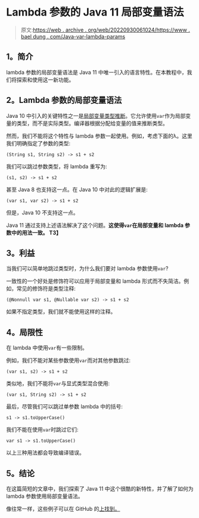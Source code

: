 # Lambda 参数的 Java 11 局部变量语法

> 原文:[https://web . archive . org/web/20220930061024/https://www . bael dung . com/Java-var-lambda-params](https://web.archive.org/web/20220930061024/https://www.baeldung.com/java-var-lambda-params)

## **1。简介**

lambda 参数的局部变量语法是 Java 11 中唯一引入的语言特性。在本教程中，我们将探索和使用这一新功能。

## **2。Lambda 参数的局部变量语法**

Java 10 中引入的关键特性之一是[局部变量类型推断](/web/20221206174558/https://www.baeldung.com/java-10-local-variable-type-inference)。它允许使用`var`作为局部变量的类型，而不是实际类型。编译器根据分配给变量的值来推断类型。

然而，我们不能将这个特性与 lambda 参数一起使用。例如，考虑下面的λ。这里我们明确指定了参数的类型:

```
(String s1, String s2) -> s1 + s2
```

我们可以跳过参数类型，将 lambda 重写为:

```
(s1, s2) -> s1 + s2
```

甚至 Java 8 也支持这一点。在 Java 10 中对此的逻辑扩展是:

```
(var s1, var s2) -> s1 + s2
```

但是，Java 10 不支持这一点。

Java 11 通过支持上述语法解决了这个问题。**这使得`var`在局部变量和 lambda 参数中的用法一致。
T3】**

## **3。利益**

当我们可以简单地跳过类型时，为什么我们要对 lambda 参数使用`var`?

一致性的一个好处是修饰符可以应用于局部变量和 lambda 形式而不失简洁。例如，常见的修饰符是类型注释:

```
(@Nonnull var s1, @Nullable var s2) -> s1 + s2
```

如果不指定类型，我们就不能使用这样的注释。

## **4。局限性**

在 lambda 中使用`var`有一些限制。

例如，我们不能对某些参数使用`var`而对其他参数跳过:

```
(var s1, s2) -> s1 + s2
```

类似地，我们不能将`var`与显式类型混合使用:

```
(var s1, String s2) -> s1 + s2
```

最后，尽管我们可以跳过单参数 lambda 中的括号:

```
s1 -> s1.toUpperCase()
```

我们不能在使用`var`时跳过它们:

```
var s1 -> s1.toUpperCase()
```

以上三种用法都会导致编译错误。

## **5。结论**

在这篇简短的文章中，我们探索了 Java 11 中这个很酷的新特性，并了解了如何为 lambda 参数使用局部变量语法。

像往常一样，这些例子可以在 GitHub 的[上找到。](https://web.archive.org/web/20221206174558/https://github.com/eugenp/tutorials/tree/master/core-java-modules/core-java-11)